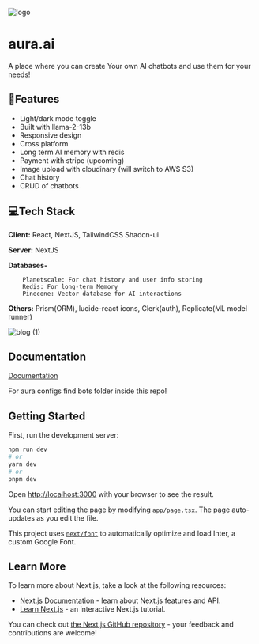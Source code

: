

![logo](https://github.com/0rbitSoc/aura/assets/133385746/8e75b187-4d06-4e45-9833-65baea4f9012)

# aura.ai

A place where you can create Your own AI chatbots and use them for your needs!




## 📱Features

- Light/dark mode toggle
- Built with llama-2-13b
- Responsive design 
- Cross platform
- Long term AI memory with redis
- Payment with stripe (upcoming)
- Image upload with cloudinary (will switch to AWS S3)
- Chat history
- CRUD of chatbots



## 💻Tech Stack

**Client:** React, NextJS, TailwindCSS Shadcn-ui

**Server:** NextJS

**Databases-** 

        Planetscale: For chat history and user info storing
        Redis: For long-term Memory
        Pinecone: Vector database for AI interactions

**Others:** Prism(ORM), lucide-react icons, Clerk(auth), Replicate(ML model runner)



![blog (1)](https://github.com/0rbitSoc/aura/assets/133385746/e6682123-6855-421d-bdab-68e2e7f52a39)


## Documentation

[Documentation](https://linktodocumentation)

For aura configs find bots folder inside this repo!

## Getting Started

First, run the development server:

```bash
npm run dev
# or
yarn dev
# or
pnpm dev
```

Open [http://localhost:3000](http://localhost:3000) with your browser to see the result.

You can start editing the page by modifying `app/page.tsx`. The page auto-updates as you edit the file.

This project uses [`next/font`](https://nextjs.org/docs/basic-features/font-optimization) to automatically optimize and load Inter, a custom Google Font.

## Learn More

To learn more about Next.js, take a look at the following resources:

- [Next.js Documentation](https://nextjs.org/docs) - learn about Next.js features and API.
- [Learn Next.js](https://nextjs.org/learn) - an interactive Next.js tutorial.

You can check out [the Next.js GitHub repository](https://github.com/vercel/next.js/) - your feedback and contributions are welcome!


